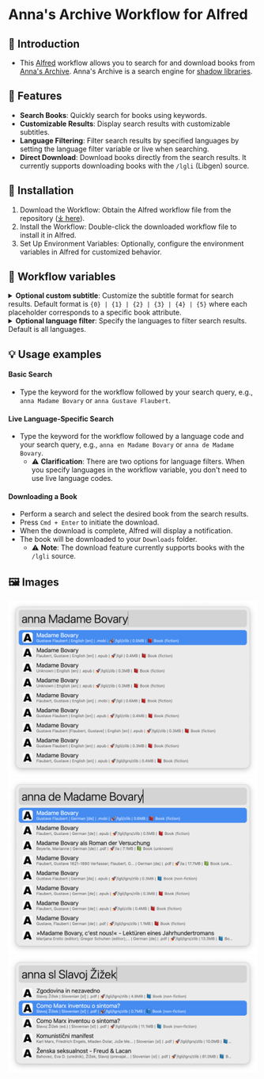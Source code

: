 # Anna's Archive Workflow for Alfred

## 👋 Introduction

- This [Alfred](https://www.alfredapp.com/) workflow allows you to search for and download books from [Anna's Archive](https://annas-archive.org/). Anna's Archive is a search engine for [shadow libraries](https://en.wikipedia.org/wiki/Shadow_library).

## 🌟 Features

- **Search Books**: Quickly search for books using keywords.
- **Customizable Results**: Display search results with customizable subtitles.
- **Language Filtering**: Filter search results by specified languages by setting the language filter variable or live when searching.
- **Direct Download**: Download books directly from the search results. It currently supports downloading books with the `/lgli` (Libgen) source.

## 🚀 Installation

1. Download the Workflow: Obtain the Alfred workflow file from the repository ([⤓ here](https://github.com/svenko99/alfred-annas-archive/releases/latest/download/Anna.s.Archive.alfredworkflow)).
2. Install the Workflow: Double-click the downloaded workflow file to install it in Alfred.
3. Set Up Environment Variables: Optionally, configure the environment variables in Alfred for customized behavior.

## 🔧 Workflow variables

<details>
<summary><strong>Optional custom subtitle</strong>: Customize the subtitle format for search results. Default format is <code>{0} | {1} | {2} | {3} | {4} | {5}</code> where each placeholder corresponds to a specific book attribute.</summary>
</br>
<ul>
    <li> {0}: Authors</li>
    <li> {1}: Book language</li>
    <li> {2}: File type</li>
    <li> {3}: Source</li>
    <li> {4}: Size</li>
    <li> {5}: Content</li>
    </br>
    <li> Lets take for example <a href=https://annas-archive.org/md5/522a43ee06ef4e3c23b86610e8d96268">this book</a> with the following attributes:</li>
    <ul>
        <li>Authors: Gustave Flaubert</li>
        <li>Book language: English [en]</li>
        <li>File type: .mobi</li>
        <li>Source: 🚀/lgli/zlib</li>
        <li>Size: 0.5MB</li>
        <li>Content: 📕 Book (fiction)</li>
    </ul>
    </br>
    <li> The default subtitle format would display as follows:</li>
    <ul>
        <li><code>Gustave Flaubert | English [en] | .mobi | 🚀/lgli/zlib | 0.5MB | 📕 Book (fiction)</code></li>
    </ul>
    </br>
    <li> But lets say we only want to display the book language and the size separated by a comma, we would set the custom subtitle to <code>{1}, {4}</code> and the subtitle would display as follows:</li>
    <ul>
        <li><code>English [en], 0.5MB</code></li>
    </ul>
</ul>
</details>

<details>
<summary><strong>Optional language filter</strong>: Specify the languages to filter search results. Default is all languages.</summary>
</br>
<ul>
    <li>
        The language filter is a comma-separated list of language codes (<a href="https://en.wikipedia.org/wiki/ISO_639-1">ISO 639-1</a>). For example, to filter search results to English and Russian books, set the language filter to <code>en,ru</code>.
    </li>
</ul>
</details>

## 💡 Usage examples

#### Basic Search

- Type the keyword for the workflow followed by your search query, e.g., `anna Madame Bovary` or `anna Gustave Flaubert`.

#### Live Language-Specific Search

- Type the keyword for the workflow followed by a language code and your search query, e.g., `anna en Madame Bovary` or `anna de Madame Bovary`.
  - ⚠️ **Clarification**: There are two options for language filters. When you specify languages in the workflow variable, you don't need to use live language codes.

#### Downloading a Book

- Perform a search and select the desired book from the search results.
- Press `Cmd + Enter` to initiate the download.
- When the download is complete, Alfred will display a notification.
- The book will be downloaded to your `Downloads` folder.
  - ⚠️ **Note**: The download feature currently supports books with the `/lgli` source.

## 🖼️ Images

![](images/image1.png)
![](images/image2.png)
![](images/image3.png)
